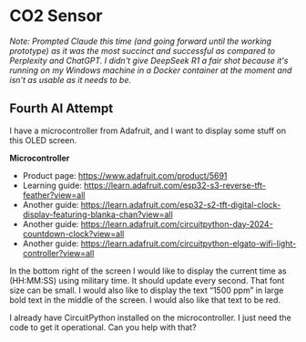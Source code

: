 # CO2 Sensor

_Note: Prompted Claude this time (and going forward until the working prototype) as it was the most succinct and successful as compared to Perplexity and ChatGPT. I didn't give DeepSeek R1 a fair shot because it's running on my Windows machine in a Docker container at the moment and isn't as usable as it needs to be._

## Fourth AI Attempt

I have a microcontroller from Adafruit, and I want to display some stuff on this OLED screen.

**Microcontroller**

- Product page: https://www.adafruit.com/product/5691
- Learning guide: https://learn.adafruit.com/esp32-s3-reverse-tft-feather?view=all
- Another guide: https://learn.adafruit.com/esp32-s2-tft-digital-clock-display-featuring-blanka-chan?view=all
- Another guide: https://learn.adafruit.com/circuitpython-day-2024-countdown-clock?view=all
- Another guide: https://learn.adafruit.com/circuitpython-elgato-wifi-light-controller?view=all

In the bottom right of the screen I would like to display the current time as (HH:MM:SS) using military time. It should update every second. That font size can be small. I would also like to display the text “1500 ppm” in large bold text in the middle of the screen. I would also like that text to be red.

I already have CircuitPython installed on the microcontroller. I just need the code to get it operational. Can you help with that?
